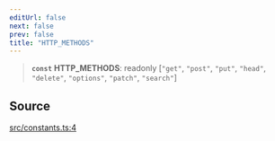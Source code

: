 ```yaml
---
editUrl: false
next: false
prev: false
title: "HTTP_METHODS"
---
```


> **`const`** **HTTP\_METHODS**: readonly [`"get"`, `"post"`, `"put"`, `"head"`, `"delete"`, `"options"`, `"patch"`, `"search"`]

## Source

[src/constants.ts:4](https://github.com/eddienubes/sagetest/blob/c7f8532/src/constants.ts#L4)
